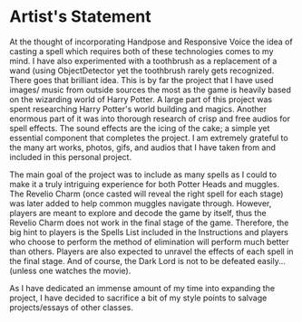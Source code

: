 # Artist's Statement
At the thought of incorporating Handpose and Responsive Voice the idea of casting a spell which requires both of these technologies comes to my mind. I have also experimented with a toothbrush as a replacement of a wand (using ObjectDetector yet the toothbrush rarely gets recognized. There goes that brilliant idea.
This is by far the project that I have used images/ music from outside sources the most as the game is heavily based on the wizarding world of Harry Potter. A large part of this project was spent researching Harry Potter's world building and magics. Another enormous part of it was into thorough research of crisp and free audios for spell effects. The sound effects are the icing of the cake; a simple yet essential component that completes the project. I am extremely grateful to the many art works, photos, gifs, and audios that I have taken from and included in this personal project. 

The main goal of the project was to include as many spells as I could to make it a truly intriguing experience for both Potter Heads and muggles. The Revelio Charm (once casted will reveal the right spell for each stage) was later added to help common muggles navigate through. However, players are meant to explore and decode the game by itself, thus the Revelio Charm does not work in the final stage of the game. Therefore, the big hint to players is the Spells List included in the Instructions and players who choose to perform the method of elimination will perform much better than others. Players are also expected to unravel the effects of each spell in the final stage. And of course, the Dark Lord is not to be defeated easily... (unless one watches the movie).

As I have dedicated an immense amount of my time into expanding the project, I have decided to sacrifice a bit of my style points to salvage projects/essays of other classes.
